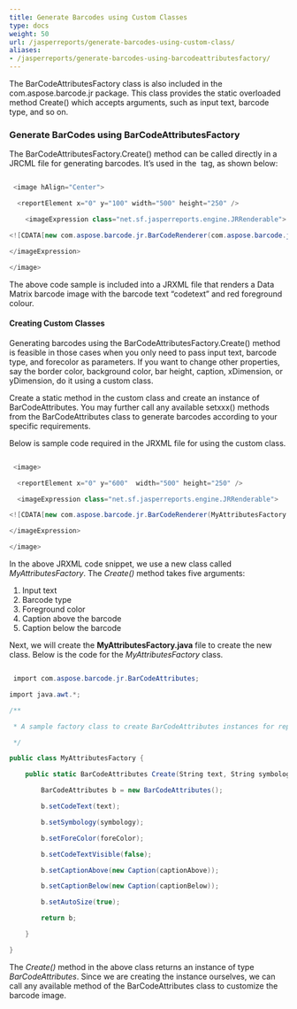 ```yaml
---
title: Generate Barcodes using Custom Classes
type: docs
weight: 50
url: /jasperreports/generate-barcodes-using-custom-class/
aliases:
- /jasperreports/generate-barcodes-using-barcodeattributesfactory/
---
```


The BarCodeAttributesFactory class is also included in the com.aspose.barcode.jr package. This class provides the static overloaded method Create() which accepts arguments, such as input text, barcode type, and so on. 

### **Generate BarCodes using BarCodeAttributesFactory**
The BarCodeAttributesFactory.Create() method can be called directly in a JRCML file for generating barcodes. It’s used in the <image> tag, as shown below:

``` csharp

 <image hAlign="Center">

  <reportElement x="0" y="100" width="500" height="250" />

    <imageExpression class="net.sf.jasperreports.engine.JRRenderable">

<![CDATA[new com.aspose.barcode.jr.BarCodeRenderer(com.aspose.barcode.jr.BarCodeAttributesFactory.Create("codetext","DataMatrix",java.awt.Color.RED))]]>

</imageExpression>

</image>

```

The above code sample is included into a JRXML file that renders a Data Matrix barcode image with the barcode text “codetext” and red foreground colour.

#### **Creating Custom Classes**
Generating barcodes using the BarCodeAttributesFactory.Create() method is feasible in those cases when you only need to pass input text, barcode type, and forecolor as parameters. If you want to change other properties, say the border color, background color, bar height, caption, xDimension, or yDimension, do it using a custom class. 

Create a static method in the custom class and create an instance of BarCodeAttributes. You may further call any available setxxx() methods from the BarCodeAttributes class to generate barcodes according to your specific requirements. 

Below is sample code required in the JRXML file for using the custom class.

``` csharp

 <image>

  <reportElement x="0" y="600"  width="500" height="250" />

  <imageExpression class="net.sf.jasperreports.engine.JRRenderable">

<![CDATA[new com.aspose.barcode.jr.BarCodeRenderer(MyAttributesFactory.Create("test-123","qr",java.awt.Color.RED, "caption above", "caption below"))]]>

</imageExpression>

</image>

```

In the above JRXML code snippet, we use a new class called *MyAttributesFactory*. The *Create()* method takes five arguments:

1. Input text
1. Barcode type
1. Foreground color
1. Caption above the barcode
1. Caption below the barcode

Next, we will create the **MyAttributesFactory.java** file to create the new class. Below is the code for the *MyAttributesFactory* class. 

``` csharp

 import com.aspose.barcode.jr.BarCodeAttributes;

import java.awt.*;

/**

 * A sample factory class to create BarCodeAttributes instances for reports

 */

public class MyAttributesFactory {

    public static BarCodeAttributes Create(String text, String symbology, Color foreColor, String captionAbove, String captionBelow) {

        BarCodeAttributes b = new BarCodeAttributes();

        b.setCodeText(text);

        b.setSymbology(symbology);

        b.setForeColor(foreColor);

        b.setCodeTextVisible(false);

        b.setCaptionAbove(new Caption(captionAbove));

        b.setCaptionBelow(new Caption(captionBelow));

        b.setAutoSize(true);

        return b;

    }

}

```

The *Create()* method in the above class returns an instance of type *BarCodeAttributes*. Since we are creating the instance ourselves, we can call any available method of the BarCodeAttributes class to customize the barcode image. 
